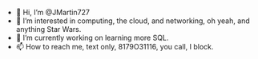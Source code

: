 - 👋 Hi, I’m @JMartin727
- 👀 I’m interested in computing, the cloud, and networking, oh yeah, and anything Star Wars.
- 🌱 I’m currently working on learning more SQL.
- 📫 How to reach me, text only, 8179O31116, you call, I block. 

<!---
JMartin727/JMartin727 is a ✨ special ✨ repository because its `README.md` (this file) appears on your GitHub profile.
You can click the Preview link to take a look at your changes.
--->
